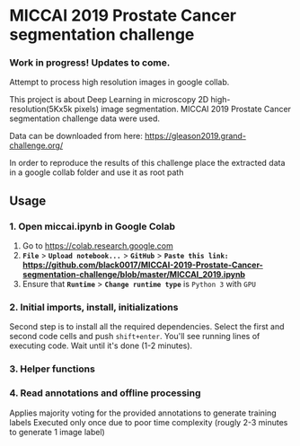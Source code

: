 # MICCAI 2019 Prostate Cancer segmentation challenge
### Work in progress! Updates to come.
Attempt to process high resolution images in google collab.

This project is about Deep Learning in microscopy 2D high-resolution(5Kx5k pixels) image segmentation.
MICCAI 2019 Prostate Cancer segmentation challenge data were used.

Data can be downloaded from here: https://gleason2019.grand-challenge.org/

In order to reproduce the results of this challenge place the extracted data in a  google collab folder and use it as root path


## Usage
### 1. Open miccai.ipynb in Google Colab
1. Go to https://colab.research.google.com
2. **```File```** > **```Upload notebook...```** > **```GitHub```** > **```Paste this link:``` https://github.com/black0017/MICCAI-2019-Prostate-Cancer-segmentation-challenge/blob/master/MICCAI_2019.ipynb**
3. Ensure that **```Runtime```** > **```Change runtime type```** is ```Python 3``` with ```GPU```
### 2. Initial imports, install, initializations
Second step is to install all the required dependencies. Select the first and second code cells and push ```shift+enter```. You'll see running lines of executing code. Wait until it's done (1-2 minutes).
### 3. Helper functions

### 4. Read annotations and offline processing
Applies majority voting for the provided annotations to generate training labels
Executed only once due to poor time complexity (rougly 2-3 minutes to generate 1 image label)
